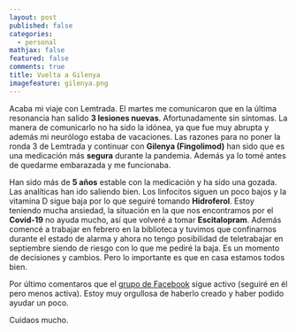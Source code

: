 ```yaml
---
layout: post
published: false
categories:
  - personal
mathjax: false
featured: false
comments: true
title: Vuelta a Gilenya
imagefeature: gilenya.png
---
```

Acaba mi viaje con Lemtrada. El martes me comunicaron que en la última resonancia han salido **3 lesiones nuevas**. Afortunadamente sin síntomas.
La manera de comunicarlo no ha sido la idónea, ya que fue muy abrupta y además mi neurólogo estaba de vacaciones.
Las razones para no poner la ronda 3 de Lemtrada y continuar con **Gilenya (Fingolimod)** han sido que es una medicación más **segura** durante la pandemia. Además ya lo tomé antes de quedarme embarazada y me funcionaba.

Han sido más de **5 años** estable con la medicación y ha sido una gozada.
Las analíticas han ido saliendo bien. Los linfocitos siguen un poco bajos y la vitamina D sigue baja por lo que seguiré tomando **Hidroferol**.
Estoy teniendo mucha ansiedad, la situación en la que nos encontramos por el **Covid-19** no ayuda mucho, así que volveré a tomar **Escitalopram**. 
Además comencé a trabajar en febrero en la biblioteca y tuvimos que confinarnos durante el estado de alarma y ahora no tengo posibilidad de teletrabajar en septiembre siendo de riesgo con lo que me pediré la baja.
Es un momento de decisiones y cambios.
Pero lo importante es que en casa estamos todos bien.

Por último comentaros que el [grupo de Facebook](https://www.facebook.com/groups/1322650174418099/about/) sigue activo (seguiré en él pero menos activa). Estoy muy orgullosa de haberlo creado y haber podido ayudar un poco.

Cuidaos mucho.

